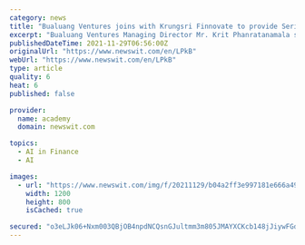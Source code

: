 ```yaml
---
category: news
title: "Bualuang Ventures joins with Krungsri Finnovate to provide Series A funding for PEAK, a Thai fintech offering cloud accountancy solutions"
excerpt: "Bualuang Ventures Managing Director Mr. Krit Phanratanamala said this investment is a great opportunity to invest in a start-up FinTech that provides accountancy solutions. PEAK enables businesses to manage their accounts professionally with systematic,"
publishedDateTime: 2021-11-29T06:56:00Z
originalUrl: "https://www.newswit.com/en/LPkB"
webUrl: "https://www.newswit.com/en/LPkB"
type: article
quality: 6
heat: 6
published: false

provider:
  name: academy
  domain: newswit.com

topics:
  - AI in Finance
  - AI

images:
  - url: "https://www.newswit.com/img/f/20211129/b04a2ff3e997181e666a498a07a1142c-0.jpg"
    width: 1200
    height: 800
    isCached: true

secured: "o3eLJk06+Nxm003QBjOB4npdNCQsnGJultmm3m805JMAYXCKcb148jJiywFGdgnfGZuRMd9FF/h9oTpyRQPtKIyZocu+DTFwYuRQt4/zc4D9Rjz69g36QqKUfXldaQAwIphdblQms5b2BT8R6bpSQw6hOe8gEQv656xYpLcm1n4joutgscVWl9prEskZHQpAUbMnY6YlIXCcBu/J4S04JnUyeegYywFjtQ/IvVxL7nJismyDxjdoYKsg4mJbQ+rsE/WcUhYsts1REJ533L//wd1NHLYMBoXiZYA3vGSqe8j9jtG7Oc0WzuFtMSSYaCO7xROctjHGffzUwIdF/QDjL4sAjkRkKDEVl4IGMkYY/OU=;5DDiAFTfDabWWz5IFyyvCw=="
---
```


